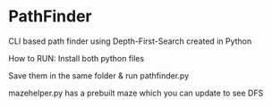 # PathFinder
CLI based path finder using Depth-First-Search created in Python

How to RUN:
Install both python files

Save them in the same folder & run pathfinder.py

mazehelper.py has a prebuilt maze which you can update to see DFS


